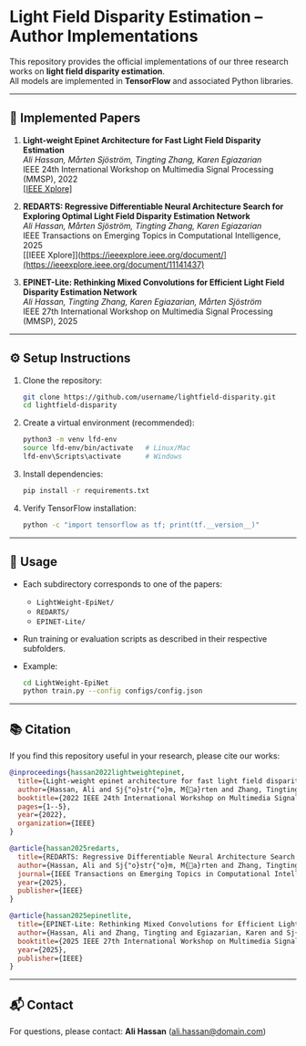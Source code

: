# Light Field Disparity Estimation – Author Implementations

This repository provides the official implementations of our three research works on **light field disparity estimation**.  
All models are implemented in **TensorFlow** and associated Python libraries.

---

## 📄 Implemented Papers

1. **Light-weight Epinet Architecture for Fast Light Field Disparity Estimation**  
   *Ali Hassan, Mårten Sjöström, Tingting Zhang, Karen Egiazarian*  
   IEEE 24th International Workshop on Multimedia Signal Processing (MMSP), 2022  
   [[IEEE Xplore]]([https://ieeexplore.ieee.org/document/9949378])

2. **REDARTS: Regressive Differentiable Neural Architecture Search for Exploring Optimal Light Field Disparity Estimation Network**  
   *Ali Hassan, Mårten Sjöström, Tingting Zhang, Karen Egiazarian*  
   IEEE Transactions on Emerging Topics in Computational Intelligence, 2025   
   [[IEEE Xplore]](https://ieeexplore.ieee.org/document/](https://ieeexplore.ieee.org/document/11141437)  

3. **EPINET-Lite: Rethinking Mixed Convolutions for Efficient Light Field Disparity Estimation Network**  
   *Ali Hassan, Tingting Zhang, Karen Egiazarian, Mårten Sjöström*  
   IEEE 27th International Workshop on Multimedia Signal Processing (MMSP), 2025  

---

## ⚙️ Setup Instructions

1. Clone the repository:
   ```bash
   git clone https://github.com/username/lightfield-disparity.git
   cd lightfield-disparity
   ```

2. Create a virtual environment (recommended):
   ```bash
   python3 -m venv lfd-env
   source lfd-env/bin/activate   # Linux/Mac
   lfd-env\Scripts\activate      # Windows
   ```

3. Install dependencies:
   ```bash
   pip install -r requirements.txt
   ```

4. Verify TensorFlow installation:
   ```bash
   python -c "import tensorflow as tf; print(tf.__version__)"
   ```

---

## 🚀 Usage

- Each subdirectory corresponds to one of the papers:
  - `LightWeight-EpiNet/`
  - `REDARTS/`
  - `EPINET-Lite/`

- Run training or evaluation scripts as described in their respective subfolders.  
- Example:
  ```bash
  cd LightWeight-EpiNet
  python train.py --config configs/config.json
  ```

---

## 📚 Citation

If you find this repository useful in your research, please cite our works:

```bibtex
@inproceedings{hassan2022lightweightepinet, 
  title={Light-weight epinet architecture for fast light field disparity estimation},
  author={Hassan, Ali and Sj{"o}str{"o}m, M{a}rten and Zhang, Tingting and Egiazarian, Karen},
  booktitle={2022 IEEE 24th International Workshop on Multimedia Signal Processing (MMSP)},
  pages={1--5},
  year={2022},
  organization={IEEE}
}

@article{hassan2025redarts,
  title={REDARTS: Regressive Differentiable Neural Architecture Search for Exploring Optimal Light Field Disparity Estimation Network},
  author={Hassan, Ali and Sj{"o}str{"o}m, M{a}rten and Zhang, Tingting and Egiazarian, Karen},
  journal={IEEE Transactions on Emerging Topics in Computational Intelligence},
  year={2025},
  publisher={IEEE}
}

@article{hassan2025epinetlite, 
  title={EPINET-Lite: Rethinking Mixed Convolutions for Efficient Light Field Disparity Estimation Network}, 
  author={Hassan, Ali and Zhang, Tingting and Egiazarian, Karen and Sj{"o}str{"o}m, M{a}rten}, 
  booktitle={2025 IEEE 27th International Workshop on Multimedia Signal Processing (MMSP)}, 
  year={2025},
  publisher={IEEE}
}
```

---

## 📬 Contact

For questions, please contact: **Ali Hassan** (ali.hassan@domain.com)
